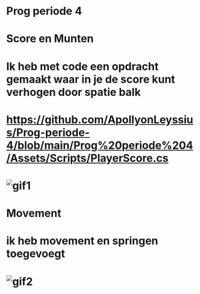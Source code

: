 # Prog periode 4

# Score en Munten
# Ik heb met code een opdracht gemaakt waar in je de score kunt verhogen door spatie balk
# https://github.com/ApollyonLeyssius/Prog-periode-4/blob/main/Prog%20periode%204/Assets/Scripts/PlayerScore.cs
# ![gif1](https://github.com/user-attachments/assets/6f49c33e-8223-4c01-9d71-9f98d8f8457e)

# Movement
# ik heb movement en springen toegevoegt
# ![gif2](https://github.com/user-attachments/assets/6f55b1a6-0757-490c-a48d-20560dca79eb)
